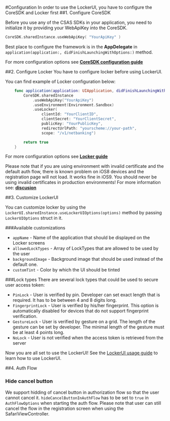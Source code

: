 #Configuration
In order to use the LockerUI, you have to configure the CoreSDK and Locker first
##1. Configure CoreSDK

Before you use any of the CSAS SDKs in your application, you need to initialize it by providing your WebApiKey into the CoreSDK.
```swift
CoreSDK.sharedInstance.useWebApiKey( "YourApiKey" )
```
Best place to configure the framework is in the **AppDelegate** in `application(application:, didFinishLaunchingWithOptions:)` method.

For more configuration options see **[CoreSDK configuration guide](https://github.com/Ceskasporitelna/cs-core-sdk-ios/blob/master/docs/configuration.md)**

##2. Configure Locker
You have to configure locker before using LockerUI.

You can find example of Locker configuration below:
```swift
    func application(application: UIApplication, didFinishLaunchingWithOptions launchOptions: [NSObject: AnyObject]?) -> Bool {
        CoreSDK.sharedInstance
            .useWebApiKey("YourApiKey")
            .useEnvironment(Environment.Sandbox)
            .useLocker(
                clientId: "YourClientID",
                clientSecret: "YourClientSecret",
                publicKey: "YourPublicKey",
                redirectUrlPath: "yourscheme://your-path",
                scope: "/v1/netbanking")

        return true
    }
```
For more configuration options see **[Locker guide](https://github.com/Ceskasporitelna/cs-core-sdk-ios/blob/master/docs/locker.md)**

Please note that if you are using environment with invalid certificate and the default auth flow, there is known problem on iOS8 devices and the registration page will not load. It works fine in iOS9. You should never be using invalid certificates in production environments! For more information see: **[discusion](https://devforums.apple.com/message/1064578#1064578)**


##3. Customize LockerUI

You can customize locker by using the `LockerUI.sharedInstance.useLockerUIOptions(options)` method by passing `LockerUIOptions` struct in it.

###Available customizations

* `appName` - Name of the application that should be displayed on the Locker screens
* `allowedLockTypes` - Array of LockTypes that are allowed to be used by the user
* `backgroundImage` - Background image that should be used instead of the default one.
* `customTint` - Color by which the UI should be tinted

###Lock types
There are several lock types that could be used to secure user access token:

* `PinLock` - User is verified by pin. Developer can set exact length that is required. It has to be between 4 and 8 digits long.
* `FingerprintLock` - User is verified by his/her fingerprint. This option is automatically disabled for devices that do not support fingerprint verification.
* `GestureLock` - User is verified by gesture on a grid. The length of the gesture can be set by developer. The minimal length of the gesture must be at least 4 points long.
* `NoLock` - User is not verified when the access token is retrieved from the server


Now you are all set to use the LockerUI! See the [LockerUI usage guide](lockerui.md) to learn how to use LockerUI.

##4. Auth Flow

### Hide cancel button
We support hidding of cancel button in authorization flow so that the user cannot cancel it. `hideCancelButtonInAuthFlow` has to be set to `true` in `AuthFlowOptions` when starting the auth flow. Please note that user can still cancel the flow in the registration screen when using the SafariViewController.
